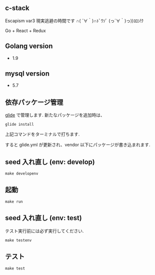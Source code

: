 ## c-stack

Escapism var3
現実逃避の時間です ∩( ´∀｀)∩ﾄﾞｳｿﾞ (っ´∀｀)っ))ﾖﾛｼ!ｸ

Go + React + Redux


## Golang version

* 1.9 


## mysql version

* 5.7 


## 依存パッケージ管理 

[glide](https://github.com/Masterminds/glide) で管理します. 
新たなパッケージを追加時は、
```
glide install
```
上記コマンドをターミナルで打ちます.


すると glide.yml が更新され、vendor 以下にパッケージが書き込まれます.



## seed 入れ直し (env: develop)

```
make developenv 
```


## 起動

```
make run
```


## seed 入れ直し (env: test)

テスト実行前には必ず実行してください.
```
make testenv
```


## テスト
```
make test
```
